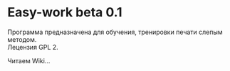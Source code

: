 Easy-work beta 0.1
=========

Программа предназначена для обучения, тренировки печати слепым методом.<br>
Лецензия GPL 2.<br>

Читаем Wiki...
